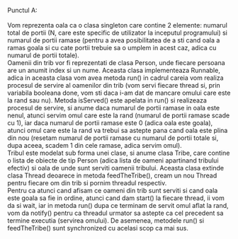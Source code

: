 Punctul A: <br> <br>
  Vom reprezenta oala ca o clasa singleton care contine 2 elemente: numarul total de portii (N, care este specific de utilizator la inceputul programului) si numarul de portii
ramase (pentru a avea posibilitatea de a sti cand oala a ramas goala si cu cate portii trebuie sa o umplem in acest caz, adica cu numarul de portii totale). <br>
  Oamenii din trib vor fi reprezentati de clasa Person, unde fiecare persoana are un anumit index si un nume. Aceasta clasa implementeaza Runnable, adica in aceasta clasa vom 
avea metoda run() in cadrul careia vom realiza procesul de servire al oamenilor din trib (vom servi fiecare thread si, prin variabila booleana done, vom sti daca i-am dat de
mancare omului care este la rand sau nu). Metoda isServed() este apelata in run() si realizeaza procesul de servire, si anume daca numarul de portii ramase in oala este nenul, atunci servim omul care este la rand (numarul de portii ramase scade cu 1), iar daca numarul de portii ramase este 0 (adica oala este goala), atunci omul care este la rand va
trebui sa astepte pana cand oala este plina din nou (resetam numarul de portii ramase cu numarul de portii totale si, dupa aceea, scadem 1 din cele ramase, adica servim omul). <br> 
  Tribul este modelat sub forma unei clase, si anume clasa Tribe, care contine o lista de obiecte de tip Person (adica lista de oameni apartinand tribului efectiv) si oala de unde sunt serviti oamenii tribului. Aceasta clasa extinde clasa Thread deoarece in metoda feedTheTribe(), cream un nou Thread pentru fiecare om din trib si pornim threadul respectiv. <br>
  Pentru ca atunci cand afisam ce oameni din trib sunt serviti si cand oala este goala sa fie in ordine, atunci cand dam start() la fiecare thread, ii vom da si wait, iar in metoda run() dupa ce terminam de servit omul aflat la rand, vom da notify() pentru ca threadul urmator sa astepte ca cel precedent sa termine executia (servirea omului). De asemenea, metodele run() si feedTheTribe() sunt synchronized cu acelasi scop ca mai sus. 
